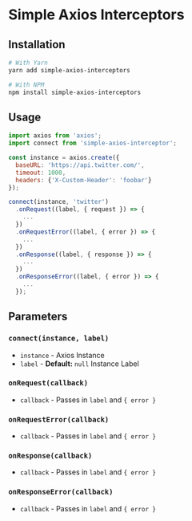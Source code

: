 # Simple Axios Interceptors

## Installation
```bash
# With Yarn
yarn add simple-axios-interceptors

# With NPM
npm install simple-axios-interceptors
```

## Usage
```js
import axios from 'axios';
import connect from 'simple-axios-interceptor';

const instance = axios.create({
  baseURL: 'https://api.twitter.com/',
  timeout: 1000,
  headers: {'X-Custom-Header': 'foobar'}
});

connect(instance, 'twitter')
  .onRequest((label, { request }) => {
    ...
  })
  .onRequestError((label, { error }) => {
    ...
  })
  .onResponse((label, { response }) => {
    ...
  })
  .onResponseError((label, { error }) => {
    ...
  });
```

## Parameters

### `connect(instance, label)`
- `instance` - Axios Instance
- `label` - **Default:** `null` Instance Label
 
### `onRequest(callback)`
- `callback` - Passes in `label` and `{ error }`

### `onRequestError(callback)`
- `callback` - Passes in `label` and `{ error }`

### `onResponse(callback)`
- `callback` - Passes in `label` and `{ error }`

### `onResponseError(callback)`
- `callback` - Passes in `label` and `{ error }`